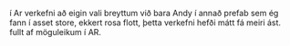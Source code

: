 í Ar verkefni að eigin vali breyttum við bara Andy í annað prefab sem ég fann í asset store, ekkert rosa flott, þetta verkefni hefði mátt fá meiri ást. fullt af möguleikum í AR.
